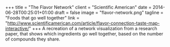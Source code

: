 +++
title = "The Flavor Network"
client = "Scientific American"
date = 2014-06-28T00:25:01+01:00
draft = false
image = "flavor-network.png"
tagline = "Foods that go well together"
link = "http://www.scientificamerican.com/article/flavor-connection-taste-map-interactive/"
+++
A recreation of a network visualization from a research paper, that shows which ingredients go well together, based on the number of compounds they share.